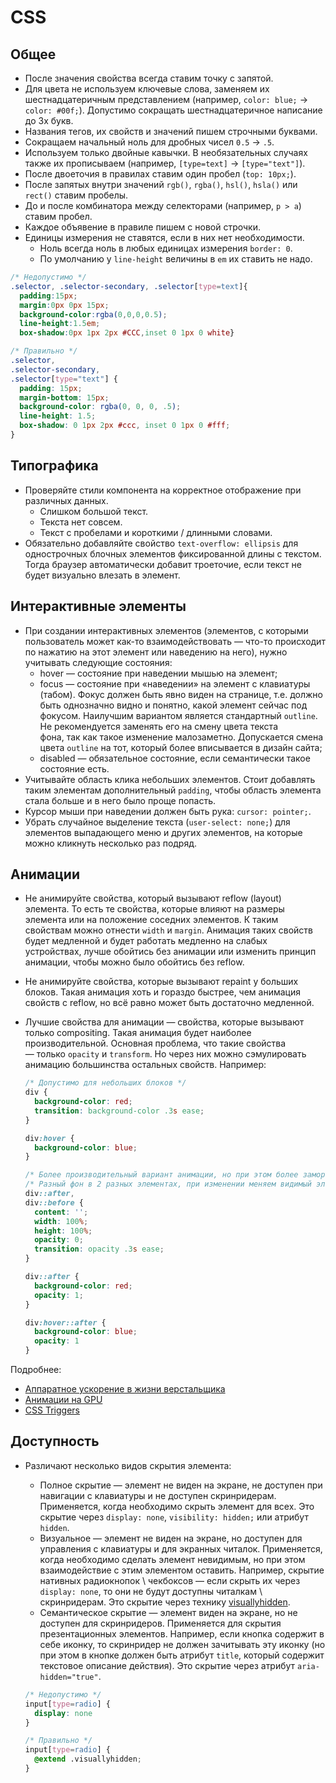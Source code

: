 # CSS
## Общее
- После значения свойства всегда ставим точку с запятой.
- Для цвета не используем ключевые слова, заменяем их шестнадцатеричным
  представлением (например, `color: blue;` -> `color: #00f;`). Допустимо
  сокращать шестнадцатеричное написание до 3х букв.
- Названия тегов, их свойств и значений пишем строчными буквами.
- Сокращаем начальный ноль для дробных чисел `0.5` -> `.5`.
- Используем только двойные кавычки. В необязательных случаях также
  их прописываем (например, `[type=text]` -> `[type="text"]`).
- После двоеточия в правилах ставим один пробел (`top: 10px;`).
- После запятых внутри значений `rgb()`, `rgba()`, `hsl()`, `hsla()`
  или `rect()` ставим пробелы.
- До и после комбинатора между селекторами (например, `p > a`) ставим пробел.
- Каждое объявение в правиле пишем с новой строчки.
- Единицы измерения не ставятся, если в них нет необходимости.
  - Ноль всегда ноль в любых единицах измерения `border: 0`.
  - По умолчанию у `line-height` величины в `em` их ставить не надо.

```css
/* Недопустимо */
.selector, .selector-secondary, .selector[type=text]{
  padding:15px;
  margin:0px 0px 15px;
  background-color:rgba(0,0,0,0.5);
  line-height:1.5em;
  box-shadow:0px 1px 2px #CCC,inset 0 1px 0 white}

/* Правильно */
.selector,
.selector-secondary,
.selector[type="text"] {
  padding: 15px;
  margin-bottom: 15px;
  background-color: rgba(0, 0, 0, .5);
  line-height: 1.5;
  box-shadow: 0 1px 2px #ccc, inset 0 1px 0 #fff;
}
```

## Типографика
- Проверяйте стили компонента на корректное отображение при различных данных.
  - Слишком большой текст.
  - Текста нет совсем.
  - Текст с пробелами и короткими / длинными словами.
- Обязательно добавляйте свойство `text-overflow: ellipsis` для однострочных
  блочных элементов фиксированной длины с текстом. Тогда браузер автоматически
  добавит троеточие, если текст не будет визуально влезать в элемент.

## Интерактивные элементы
- При создании интерактивных элементов (элементов, с которыми пользователь может
  как-то взаимодействовать — что-то происходит по нажатию на этот элемент или
  наведению на него), нужно учитывать следующие состояния:
  - hover — cостояние при наведении мышью на элемент;
  - focus — cостояние при «наведении» на элемент с клавиатуры (табом). Фокус
    должен быть явно виден на странице, т.е. должно быть однозначно видно и
    понятно, какой элемент сейчас под фокусом. Наилучшим вариантом является
    стандартный `outline`. Не рекомендуется заменять его на смену цвета текста \
    фона, так как такое изменение малозаметно. Допускается смена цвета `outline`
    на тот, который более вписывается в дизайн сайта;
  - disabled — обязательное состояние, если семантически такое состояние есть.
- Учитывайте область клика небольших элементов. Стоит добавлять таким
  элементам дополнительный `padding`, чтобы область элемента стала больше
  и в него было проще попасть.
- Курсор мыши при наведении должен быть рука: `cursor: pointer;`.
- Убрать случайное выделение текста (`user-select: none;`) для элементов
  выпадающего меню и других элементов, на которые можно кликнуть несколько
  раз подряд.

## Анимации
- Не анимируйте свойства, который вызывают reflow (layout) элемента.
  То есть те свойства, которые влияют на размеры элемента или на положение
  соседних элементов. К таким свойствам можно отнести `width` и `margin`.
  Анимация таких свойств будет медленной и будет работать медленно на слабых
  устройствах, лучше обойтись без анимации или изменить принцип анимации,
  чтобы можно было обойтись без reflow.
- Не анимируйте свойства, которые вызывают repaint у больших блоков.
  Такая анимация хоть и гораздо быстрее, чем анимация свойств с reflow,
  но всё равно может быть достаточно медленной.
- Лучшие свойства для анимации — свойства, которые вызывают только compositing.
  Такая анимация будет наиболее производительной. Основная проблема,
  что такие свойства — только `opacity` и `transform`.
  Но через них можно сэмулировать анимацию большинства остальных свойств.
  Например:

  ```css
  /* Допустимо для небольших блоков */
  div {
    background-color: red;
    transition: background-color .3s ease;
  }

  div:hover {
    background-color: blue;
  }

  /* Более производительный вариант анимации, но при этом более замороченный */
  /* Разный фон в 2 разных элементах, при изменении меняем видимый элемент */
  div::after,
  div::before {
    content: '';
    width: 100%;
    height: 100%;
    opacity: 0;
    transition: opacity .3s ease;
  }

  div::after {
    background-color: red;
    opacity: 1;
  }

  div:hover::after {
    background-color: blue;
    opacity: 1
  }
  ```

Подробнее:
- [Аппаратное ускорение в жизни верстальщика](https://habrahabr.ru/company/yandex/blog/239169/)
- [Анимации на GPU](https://habrahabr.ru/company/odnoklassniki/blog/313978/)
- [CSS Triggers](https://csstriggers.com/)

## Доступность
- Различают несколько видов скрытия элемента:
  - Полное скрытие — элемент не виден на экране, не доступен при навигации с
    клавиатуры и не доступен скринридерам. Применяется, когда необходимо скрыть
    элемент для всех. Это скрытие через `display: none`, `visibility: hidden;`
    или атрибут `hidden`.
  - Визуальное — элемент не виден на экране, но доступен для управления с
    клавиатуры и для экранных читалок. Применяется, когда необходимо сделать
    элемент невидимым, но при этом взаимодействие с этим элементом оставить.
    Например, скрытие нативных радиокнопок \ чекбоксов — если скрыть их через
    `display: none`, то они не будут доступны читалкам \ скринридерам.
    Это скрытие через технику [visuallyhidden].
  - Семантическое скрытие — элемент виден на экране, но не доступен для
    скринридеров. Применяется для скрытия презентационных элементов.
    Например, если кнопка содержит в себе иконку, то скринридер не должен
    зачитывать эту иконку (но при этом в кнопке должен быть атрибут `title`,
    который содержит текстовое описание действия).
    Это скрытие через атрибут `aria-hidden="true"`.

  ```css
  /* Недопустимо */
  input[type=radio] {
    display: none
  }

  /* Правильно */
  input[type=radio] {
    @extend .visuallyhidden;
  }
  ```

[visuallyhidden]: https://github.com/h5bp/html5-boilerplate/blob/v5.0.0/src/css/main.css#L126-L140
